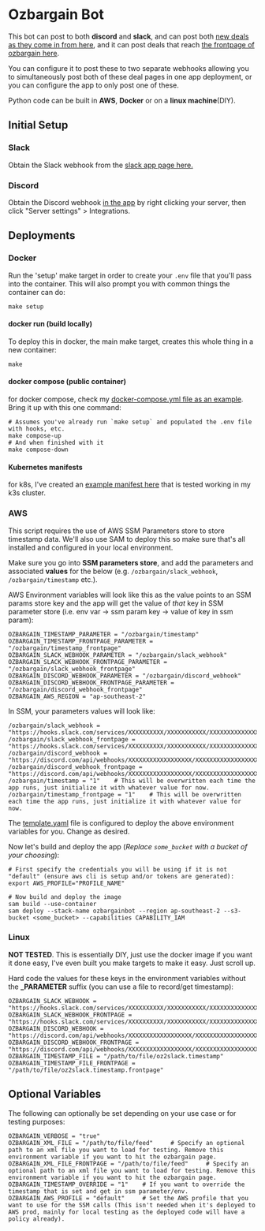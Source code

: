 # Ozbargain Bot

This bot can post to both **discord** and **slack**, and can post both [new deals as they come in from here](https://www.ozbargain.com.au/deals), and it can post deals that reach [the frontpage of ozbargain here](https://www.ozbargain.com.au/).

You can configure it to post these to two separate webhooks allowing you to simultaneously post both of these deal pages in one app deployment, or you can configure the app to only post one of these.

Python code can be built in **AWS**, **Docker** or on a **linux machine**(DIY).

## Initial Setup

### Slack

Obtain the Slack webhook from the [slack app page here.](https://api.slack.com/apps)

### Discord

Obtain the Discord webhook [in the app](https://discord.com/app) by right clicking your server, then click "Server settings" > Integrations.

## Deployments

### Docker

Run the 'setup' make target in order to create your `.env` file that you'll pass into the container. This will also prompt you with common things the container can do:

```shell
make setup
```

#### docker run (build locally)

To deploy this in docker, the main make target, creates this whole thing in a new container:

```shell
make
```

#### docker compose (public container)

for docker compose, check my [docker-compose.yml file as an example](examples/docker-compose.yml). Bring it up with this one command:

```shell
# Assumes you've already run `make setup` and populated the .env file with hooks, etc.
make compose-up
# And when finished with it
make compose-down
```

#### Kubernetes manifests

for k8s, I've created an [example manifest here](examples/k8s.yaml) that is tested working in my k3s cluster.

### AWS

This script requires the use of AWS SSM Parameters store to store timestamp data. We'll also use SAM to deploy this so make sure that's all installed and configured in your local environment.

Make sure you go into **SSM parameters store**, and add the parameters and associated **values** for the below (e.g. `/ozbargain/slack_webhook`, `/ozbargain/timestamp` etc.).

AWS Environment variables will look like this as the value points to an SSM params store key and the app will get the value of *that* key in SSM parameter store (i.e. env var -> ssm param key -> value of key in ssm param):

```shell
OZBARGAIN_TIMESTAMP_PARAMETER = "/ozbargain/timestamp"
OZBARGAIN_TIMESTAMP_FRONTPAGE_PARAMETER = "/ozbargain/timestamp_frontpage"
OZBARGAIN_SLACK_WEBHOOK_PARAMETER = "/ozbargain/slack_webhook"
OZBARGAIN_SLACK_WEBHOOK_FRONTPAGE_PARAMETER = "/ozbargain/slack_webhook_frontpage"
OZBARGAIN_DISCORD_WEBHOOK_PARAMETER = "/ozbargain/discord_webhook"
OZBARGAIN_DISCORD_WEBHOOK_FRONTPAGE_PARAMETER = "/ozbargain/discord_webhook_frontpage"
OZBARGAIN_AWS_REGION = "ap-southeast-2"
```

In SSM, your parameters values will look like:

```shell
/ozbargain/slack_webhook = "https://hooks.slack.com/services/XXXXXXXXXX/XXXXXXXXXXX/XXXXXXXXXXXXXXXXXXXXXXXXXX"
/ozbargain/slack_webhook_frontpage = "https://hooks.slack.com/services/XXXXXXXXXX/XXXXXXXXXXX/XXXXXXXXXXXXXXXXXXXXXXXXXX"
/ozbargain/discord_webhook = "https://discord.com/api/webhooks/XXXXXXXXXXXXXXXXXX/XXXXXXXXXXXXXXXXXXXXXXXXXXXX"
/ozbargain/discord_webhook_frontpage = "https://discord.com/api/webhooks/XXXXXXXXXXXXXXXXXX/XXXXXXXXXXXXXXXXXXXXXXXXXXXX"
/ozbargain/timestamp = "1"    # This will be overwritten each time the app runs, just initialize it with whatever value for now.
/ozbargain/timestamp_frontpage = "1"    # This will be overwritten each time the app runs, just initialize it with whatever value for now.
```

The [template.yaml](template.yaml) file is configured to deploy the above environment variables for you. Change as desired.

Now let's build and deploy the app (*Replace `some_bucket` with a bucket of your choosing*):

```shell
# First specify the credentials you will be using if it is not "default" (ensure aws cli is setup and/or tokens are generated):
export AWS_PROFILE="PROFILE_NAME"

# Now build and deploy the image
sam build --use-container
sam deploy --stack-name ozbargainbot --region ap-southeast-2 --s3-bucket <some_bucket> --capabilities CAPABILITY_IAM
```

### Linux

**NOT TESTED**. This is essentially DIY, just use the docker image if you want it done easy, I've even built you make targets to make it easy. Just scroll up.

Hard code the values for these keys in the environment variables without the **_PARAMETER** suffix (you can use a file to record/get timestamp):

```shell
OZBARGAIN_SLACK_WEBHOOK = "https://hooks.slack.com/services/XXXXXXXXXX/XXXXXXXXXXX/XXXXXXXXXXXXXXXXXXXXXXXXXX"
OZBARGAIN_SLACK_WEBHOOK_FRONTPAGE = "https://hooks.slack.com/services/XXXXXXXXXX/XXXXXXXXXXX/XXXXXXXXXXXXXXXXXXXXXXXXXX"
OZBARGAIN_DISCORD_WEBHOOK = "https://discord.com/api/webhooks/XXXXXXXXXXXXXXXXXX/XXXXXXXXXXXXXXXXXXXXXXXXXXXX"
OZBARGAIN_DISCORD_WEBHOOK_FRONTPAGE = "https://discord.com/api/webhooks/XXXXXXXXXXXXXXXXXX/XXXXXXXXXXXXXXXXXXXXXXXXXXXX"
OZBARGAIN_TIMESTAMP_FILE = "/path/to/file/oz2slack.timestamp"
OZBARGAIN_TIMESTAMP_FILE_FRONTPAGE = "/path/to/file/oz2slack.timestamp.frontpage"
```

## Optional Variables

The following can optionally be set depending on your use case or for testing purposes:

```shell
OZBARGAIN_VERBOSE = "true"
OZBARGAIN_XML_FILE = "/path/to/file/feed"     # Specify an optional path to an xml file you want to load for testing. Remove this environment variable if you want to hit the ozbargain page.
OZBARGAIN_XML_FILE_FRONTPAGE = "/path/to/file/feed"     # Specify an optional path to an xml file you want to load for testing. Remove this environment variable if you want to hit the ozbargain page.
OZBARGAIN_TIMESTAMP_OVERRIDE = "1"    # If you want to override the timestamp that is set and get in ssm parameter/env.
OZBARGAIN_AWS_PROFILE = "default"     # Set the AWS profile that you want to use for the SSM calls (This isn't needed when it's deployed to AWS prod, mainly for local testing as the deployed code will have a policy already).
```
